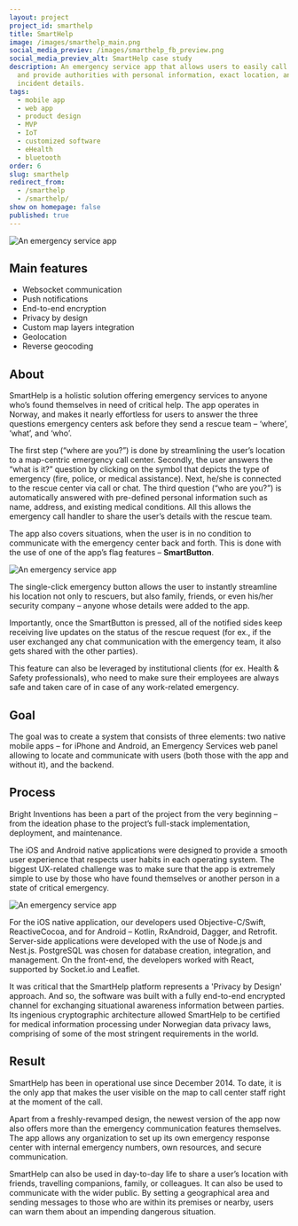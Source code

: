 ```yaml
---
layout: project
project_id: smarthelp
title: SmartHelp
image: /images/smarthelp_main.png
social_media_previev: /images/smarthelp_fb_preview.png
social_media_previev_alt: SmartHelp case study
description: An emergency service app that allows users to easily call for help
  and provide authorities with personal information, exact location, and
  incident details.
tags:
  - mobile app
  - web app
  - product design
  - MVP
  - IoT
  - customized software
  - eHealth
  - bluetooth
order: 6
slug: smarthelp
redirect_from:
  - /smarthelp
  - /smarthelp/
show on homepage: false
published: true
---
```



![An emergency service app ](/images/smarthelp.png)

## Main features

* Websocket communication
* Push notifications
* End-to-end encryption
* Privacy by design
* Custom map layers integration
* Geolocation
* Reverse geocoding

## About

SmartHelp is a holistic solution offering emergency services to anyone who’s found themselves in need of critical help. The app operates in Norway, and makes it nearly effortless for users to answer the three questions emergency centers ask before they send a rescue team – ‘where’, ‘what’, and ‘who’.

The first step (“where are you?”) is done by streamlining the user’s location to a map-centric emergency call center. Secondly, the user answers the “what is it?” question by clicking on the symbol that depicts the type of emergency (fire, police, or medical assistance). Next, he/she is connected to the rescue center via call or chat. The third question (“who are you?”) is automatically answered with pre-defined personal information such as name, address, and existing medical conditions. All this allows the emergency call handler to share the user’s details with the rescue team.

The app also covers situations, when the user is in no condition to communicate with the emergency center back and forth. This is done with the use of one of the app’s flag features – **SmartButton**.

![An emergency service app ](/images/smarthelp_screens1and2.png)

The single-click emergency button allows the user to instantly streamline his location not only to rescuers, but also family, friends, or even his/her security company – anyone whose details were added to the app.

Importantly, once the SmartButton is pressed, all of the notified sides keep receiving live updates on the status of the rescue request (for ex., if the user exchanged any chat communication with the emergency team, it also gets shared with the other parties).

This feature can also be leveraged by institutional clients (for ex. Health & Safety professionals), who need to make sure their employees are always safe and taken care of in case of any work-related emergency.

## Goal

The goal was to create a system that consists of three elements: two native mobile apps – for iPhone and Android, an Emergency Services web panel allowing to locate and communicate with users (both those with the app and without it), and the backend.

## Process

Bright Inventions has been a part of the project from the very beginning – from the ideation phase to the project’s full-stack implementation, deployment, and maintenance.

The iOS and Android native applications were designed to provide a smooth user experience that respects user habits in each operating system. The biggest UX-related challenge was to make sure that the app is extremely simple to use by those who have found themselves or another person in a state of critical emergency.

![An emergency service app ](/images/amarthelp33_700.jpg)

For the iOS native application, our developers used Objective-C/Swift, ReactiveCocoa, and for Android – Kotlin, RxAndroid, Dagger, and Retrofit. Server-side applications were developed with the use of Node.js and Nest.js. PostgreSQL was chosen for database creation, integration, and management. On the front-end, the developers worked with React, supported by Socket.io and Leaflet.

It was critical that the SmartHelp platform represents a 'Privacy by Design' approach. And so, the software was built with a fully end-to-end encrypted channel for exchanging situational awareness information between parties. Its ingenious cryptographic architecture allowed SmartHelp to be certified for medical information processing under Norwegian data privacy laws, comprising of some of the most stringent requirements in the world.

## Result

SmartHelp has been in operational use since December 2014. To date, it is the only app that makes the user visible on the map to call center staff right at the moment of the call.

Apart from a freshly-revamped design, the newest version of the app now also offers more than the emergency communication features themselves. The app allows any organization to set up its own emergency response center with internal emergency numbers, own resources, and secure communication.

SmartHelp can also be used in day-to-day life to share a user’s location with friends, travelling companions, family, or colleagues. It can also be used to communicate with the wider public. By setting a geographical area and sending messages to those who are within its premises or nearby, users can warn them about an impending dangerous situation.
